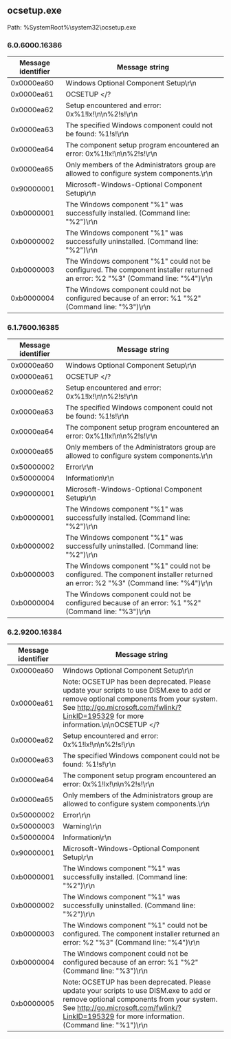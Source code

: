 ## ocsetup.exe

Path: %SystemRoot%\system32\ocsetup.exe

### 6.0.6000.16386

Message identifier | Message string
--- | ---
0x0000ea60 | Windows Optional Component Setup\r\n
0x0000ea61 | OCSETUP </? | /h | /help>\nOCSETUP <component> [/uninstall] [/passive] [/unattendfile:<file>] [/quiet] [/norestart] [/log:<file>] [/x:<parameters>]\n\n/?, /h, /help - Display help information.\n\n<component> - Name of component to be installed or uninstalled.\n\n[/uninstall] - Uninstall the component.  Installation is default.\n\n[/passive] - Unattended mode, progress only.\n\n[/unattendfile:<file>] - Non-default configuration parameters, implies /passive.  See component documentation for details.\n\n[/quiet] - Quiet mode, no user interaction.\n\n[/norestart] - Do not restart the machine, even if required to complete setup.\n\n[/log:<files>] - Non-default log file location.\n\n[/x:<parameters>] - Extra parameters to be supplied to the underlying installer.  See component documentation for details.\r\n
0x0000ea62 | Setup encountered and error: 0x%1!lx!\n\n%2!s!\r\n
0x0000ea63 | The specified Windows component could not be found: %1!s!\r\n
0x0000ea64 | The component setup program encountered an error: 0x%1!lx!\n\n%2!s!\r\n
0x0000ea65 | Only members of the Administrators group are allowed to configure system components.\r\n
0x90000001 | Microsoft-Windows-Optional Component Setup\r\n
0xb0000001 | The Windows component "%1" was successfully installed. (Command line: "%2")\r\n
0xb0000002 | The Windows component "%1" was successfully uninstalled. (Command line: "%2")\r\n
0xb0000003 | The Windows component "%1" could not be configured.  The component installer returned an error: %2 "%3" (Command line: "%4")\r\n
0xb0000004 | The Windows component could not be configured because of an error: %1 "%2" (Command line: "%3")\r\n

### 6.1.7600.16385

Message identifier | Message string
--- | ---
0x0000ea60 | Windows Optional Component Setup\r\n
0x0000ea61 | OCSETUP </? | /h | /help>\nOCSETUP <component> [/uninstall] [/passive] [/unattendfile:<file>] [/quiet] [/norestart] [/log:<file>] [/x:<parameters>]\n\n/?, /h, /help - Display help information.\n\n<component> - Name of component to be installed or uninstalled.\n\n[/uninstall] - Uninstall the component.  Installation is default.\n\n[/passive] - Unattended mode, progress only.\n\n[/unattendfile:<file>] - Non-default configuration parameters, implies /passive.  See component documentation for details.\n\n[/quiet] - Quiet mode, no user interaction.\n\n[/norestart] - Do not restart the machine, even if required to complete setup.\n\n[/log:<files>] - Non-default log file location.\n\n[/x:<parameters>] - Extra parameters to be supplied to the underlying installer.  See component documentation for details.\r\n
0x0000ea62 | Setup encountered and error: 0x%1!lx!\n\n%2!s!\r\n
0x0000ea63 | The specified Windows component could not be found: %1!s!\r\n
0x0000ea64 | The component setup program encountered an error: 0x%1!lx!\n\n%2!s!\r\n
0x0000ea65 | Only members of the Administrators group are allowed to configure system components.\r\n
0x50000002 | Error\r\n
0x50000004 | Information\r\n
0x90000001 | Microsoft-Windows-Optional Component Setup\r\n
0xb0000001 | The Windows component "%1" was successfully installed. (Command line: "%2")\r\n
0xb0000002 | The Windows component "%1" was successfully uninstalled. (Command line: "%2")\r\n
0xb0000003 | The Windows component "%1" could not be configured.  The component installer returned an error: %2 "%3" (Command line: "%4")\r\n
0xb0000004 | The Windows component could not be configured because of an error: %1 "%2" (Command line: "%3")\r\n

### 6.2.9200.16384

Message identifier | Message string
--- | ---
0x0000ea60 | Windows Optional Component Setup\r\n
0x0000ea61 | Note: OCSETUP has been deprecated. Please update your scripts to use DISM.exe to add or remove optional components from your system.  See http://go.microsoft.com/fwlink/?LinkID=195329 for more information.\n\nOCSETUP </? | /h | /help>\nOCSETUP <component> [/uninstall] [/passive] [/unattendfile:<file>] [/quiet] [/norestart] [/log:<file>] [/x:<parameters>]\n\n/?, /h, /help - Display help information.\n\n<component> - Name of component to be installed or uninstalled.\n\n[/uninstall] - Uninstall the component.  Installation is default.\n\n[/passive] - Unattended mode, progress only.\n\n[/unattendfile:<file>] - Non-default configuration parameters, implies /passive.  See component documentation for details.\n\n[/quiet] - Quiet mode, no user interaction.\n\n[/norestart] - Do not restart the machine, even if required to complete setup.\n\n[/log:<files>] - Non-default log file location.\n\n[/x:<parameters>] - Extra parameters to be supplied to the underlying installer.  See component documentation for details.\r\n
0x0000ea62 | Setup encountered and error: 0x%1!lx!\n\n%2!s!\r\n
0x0000ea63 | The specified Windows component could not be found: %1!s!\r\n
0x0000ea64 | The component setup program encountered an error: 0x%1!lx!\n\n%2!s!\r\n
0x0000ea65 | Only members of the Administrators group are allowed to configure system components.\r\n
0x50000002 | Error\r\n
0x50000003 | Warning\r\n
0x50000004 | Information\r\n
0x90000001 | Microsoft-Windows-Optional Component Setup\r\n
0xb0000001 | The Windows component "%1" was successfully installed. (Command line: "%2")\r\n
0xb0000002 | The Windows component "%1" was successfully uninstalled. (Command line: "%2")\r\n
0xb0000003 | The Windows component "%1" could not be configured.  The component installer returned an error: %2 "%3" (Command line: "%4")\r\n
0xb0000004 | The Windows component could not be configured because of an error: %1 "%2" (Command line: "%3")\r\n
0xb0000005 | Note: OCSETUP has been deprecated. Please update your scripts to use DISM.exe to add or remove optional components from your system.  See http://go.microsoft.com/fwlink/?LinkID=195329 for more information. (Command line: "%1")\r\n
